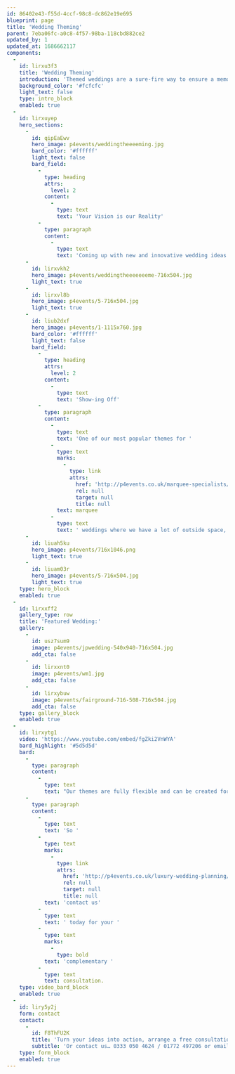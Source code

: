 ```yaml
---
id: 86402e43-f55d-4ccf-98c8-dc862e19e695
blueprint: page
title: 'Wedding Theming'
parent: 7eba06fc-a0c8-4f57-98ba-118cbd882ce2
updated_by: 1
updated_at: 1686662117
components:
  -
    id: lirxu3f3
    title: 'Wedding Theming'
    introduction: 'Themed weddings are a sure-fire way to ensure a memorable and individual day. Whether that’s a quintessentially English theme with lots of pretty lace and delicate flowers throughout, or perhaps you held your ceremony abroad and are looking for a beach theme complete with vibrant colours and tiki bamboo bar. Whatever you choose, your themed wedding will be the talk of the town.'
    background_color: '#fcfcfc'
    light_text: false
    type: intro_block
    enabled: true
  -
    id: lirxuyep
    hero_sections:
      -
        id: qipEaEwv
        hero_image: p4events/weddingtheeeeming.jpg
        bard_color: '#ffffff'
        light_text: false
        bard_field:
          -
            type: heading
            attrs:
              level: 2
            content:
              -
                type: text
                text: 'Your Vision is our Reality'
          -
            type: paragraph
            content:
              -
                type: text
                text: 'Coming up with new and innovative wedding ideas and themes is a regular part of our work here at Passion4Events. Our imagination is tireless and we can tailor your wedding around almost any theme – if you can dream it, we’ll create it!'
      -
        id: lirxvkh2
        hero_image: p4events/weddingtheeeeeeeme-716x504.jpg
        light_text: true
      -
        id: lirxvl8b
        hero_image: p4events/5-716x504.jpg
        light_text: true
      -
        id: liub2dxf
        hero_image: p4events/1-1115x760.jpg
        bard_color: '#ffffff'
        light_text: false
        bard_field:
          -
            type: heading
            attrs:
              level: 2
            content:
              -
                type: text
                text: 'Show-ing Off'
          -
            type: paragraph
            content:
              -
                type: text
                text: 'One of our most popular themes for '
              -
                type: text
                marks:
                  -
                    type: link
                    attrs:
                      href: 'http://p4events.co.uk/marquee-specialists/'
                      rel: null
                      target: null
                      title: null
                text: marquee
              -
                type: text
                text: ' weddings where we have a lot of outside space, is our fairground theme. Why not put on a show? From traditional Victorian stalls to full size dodgems, 30ft Helter-Skelters and beautiful carousels. This theme guarantees you and your guests a night to remember.'
      -
        id: liuah5ku
        hero_image: p4events/716x1046.png
        light_text: true
      -
        id: liuam03r
        hero_image: p4events/5-716x504.jpg
        light_text: true
    type: hero_block
    enabled: true
  -
    id: lirxxff2
    gallery_type: row
    title: 'Featured Wedding:'
    gallery:
      -
        id: usz7sum9
        image: p4events/jpwedding-540x940-716x504.jpg
        add_cta: false
      -
        id: lirxxnt0
        image: p4events/wm1.jpg
        add_cta: false
      -
        id: lirxybuw
        image: p4events/fairground-716-508-716x504.jpg
        add_cta: false
    type: gallery_block
    enabled: true
  -
    id: lirxytg1
    video: 'https://www.youtube.com/embed/fgZki2VnWYA'
    bard_highlight: '#5d5d5d'
    bard:
      -
        type: paragraph
        content:
          -
            type: text
            text: "Our themes are fully flexible and can be created for just one aspect of your day or carried throughout. The fairground theme for example, can also be carried through inside with theme park table plans and chocolate covered popcorn, mini doughnuts and candyfloss incorporated into your wedding breakfast desert.\_The possibilities are endless!"
      -
        type: paragraph
        content:
          -
            type: text
            text: 'So '
          -
            type: text
            marks:
              -
                type: link
                attrs:
                  href: 'http://p4events.co.uk/luxury-wedding-planning/wedding-enquiry/'
                  rel: null
                  target: null
                  title: null
            text: 'contact us'
          -
            type: text
            text: ' today for your '
          -
            type: text
            marks:
              -
                type: bold
            text: 'complementary '
          -
            type: text
            text: consultation.
    type: video_bard_block
    enabled: true
  -
    id: liry5y2j
    form: contact
    contact:
      -
        id: F8ThFU2K
        title: 'Turn your ideas into action, arrange a free consultation'
        subtitle: 'Or contact us… 0333 050 4624 / 01772 497206 or email us: info@p4events.co.uk'
    type: form_block
    enabled: true
---
```

